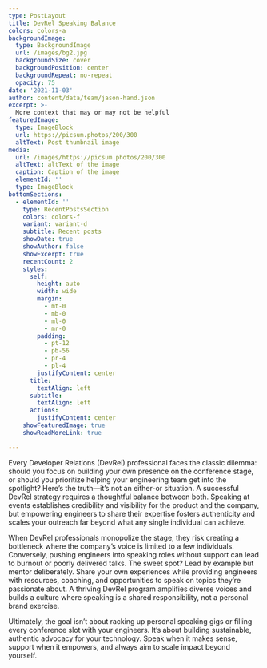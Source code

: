 ```yaml
---
type: PostLayout
title: DevRel Speaking Balance
colors: colors-a
backgroundImage:
  type: BackgroundImage
  url: /images/bg2.jpg
  backgroundSize: cover
  backgroundPosition: center
  backgroundRepeat: no-repeat
  opacity: 75
date: '2021-11-03'
author: content/data/team/jason-hand.json
excerpt: >-
  More context that may or may not be helpful
featuredImage:
  type: ImageBlock
  url: https://picsum.photos/200/300
  altText: Post thumbnail image
media:
  url: /images/https://picsum.photos/200/300
  altText: altText of the image
  caption: Caption of the image
  elementId: ''
  type: ImageBlock
bottomSections:
  - elementId: ''
    type: RecentPostsSection
    colors: colors-f
    variant: variant-d
    subtitle: Recent posts
    showDate: true
    showAuthor: false
    showExcerpt: true
    recentCount: 2
    styles:
      self:
        height: auto
        width: wide
        margin:
          - mt-0
          - mb-0
          - ml-0
          - mr-0
        padding:
          - pt-12
          - pb-56
          - pr-4
          - pl-4
        justifyContent: center
      title:
        textAlign: left
      subtitle:
        textAlign: left
      actions:
        justifyContent: center
    showFeaturedImage: true
    showReadMoreLink: true

---
```


Every Developer Relations (DevRel) professional faces the classic dilemma: should you focus on building your own presence on the conference stage, or should you prioritize helping your engineering team get into the spotlight? Here’s the truth—it’s not an either-or situation. A successful DevRel strategy requires a thoughtful balance between both. Speaking at events establishes credibility and visibility for the product and the company, but empowering engineers to share their expertise fosters authenticity and scales your outreach far beyond what any single individual can achieve.

When DevRel professionals monopolize the stage, they risk creating a bottleneck where the company’s voice is limited to a few individuals. Conversely, pushing engineers into speaking roles without support can lead to burnout or poorly delivered talks. The sweet spot? Lead by example but mentor deliberately. Share your own experiences while providing engineers with resources, coaching, and opportunities to speak on topics they’re passionate about. A thriving DevRel program amplifies diverse voices and builds a culture where speaking is a shared responsibility, not a personal brand exercise.

Ultimately, the goal isn’t about racking up personal speaking gigs or filling every conference slot with your engineers. It’s about building sustainable, authentic advocacy for your technology. Speak when it makes sense, support when it empowers, and always aim to scale impact beyond yourself.
